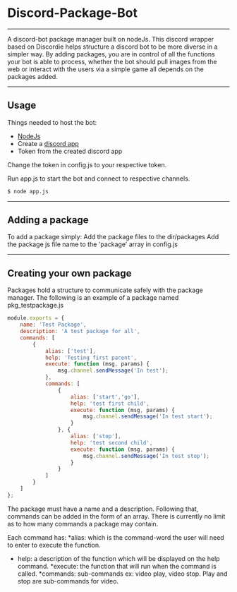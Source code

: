 
# Discord-Package-Bot
---
A discord-bot package manager built on nodeJs. 
This discord wrapper based on Discordie helps structure a discord bot to be more 
diverse in a simpler way. By adding packages, you are in control of all the 
functions your bot is able to process, whether the bot should pull images from 
the web or interact with the users via a simple game all depends on the packages 
added.

---
## Usage

Things needed to host the bot:
* [NodeJs](https://nodejs.org/en/download/)
* Create a [discord app](https://discordapp.com/developers/applications/me)
* Token from the created discord app

Change the token in config.js to your respective token.

Run app.js to start the bot and connect to respective channels.
```bash
$ node app.js
```

---
## Adding a package

To add a package simply:
	Add the package files to the dir/packages
	Add the package js file name to the 'package' array in config.js

---
## Creating your own package

Packages hold a structure to communicate safely with the package manager.
The following is an example of a package named pkg_testpackage.js

```js
module.exports = {
    name: 'Test Package',
    description: 'A test package for all',
    commands: [
        {
            alias: ['test'],
            help: 'Testing first parent',
            execute: function (msg, params) {
                msg.channel.sendMessage('In test');
            },
            commands: [
                {
                    alias: ['start','go'],
                    help: 'test first child',
                    execute: function (msg, params) {
                        msg.channel.sendMessage('In test start');
                    }
                }, {
                    alias: ['stop'],
                    help: 'test second child',
                    execute: function (msg, params) {
                        msg.channel.sendMessage('In test stop');
                    }
                }
            ]
        }
    ]
};
```
The package must have a name and a description. Following that,
commands can be added in the form of an array. There is currently no
limit as to how many commands a package may contain.

Each command has:
*alias: which is the command-word the user will need to enter to execute the function.
* help: a description of the function which will be displayed on the help command.
*execute: the function that will run when the command is called.
*commands: sub-commands ex: video play, video stop. Play and stop are sub-commands for video.


